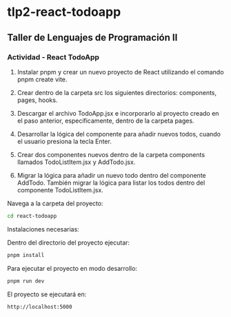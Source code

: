 # tlp2-react-todoapp

## Taller de Lenguajes de Programación II ##
### Actividad - React TodoApp ###

1. Instalar pnpm y crear un nuevo proyecto de React utilizando el comando pnpm create vite.
2. Crear dentro de la carpeta src los siguientes directorios: components, pages, hooks.

3. Descargar el archivo TodoApp.jsx e incorporarlo al proyecto creado en el paso anterior, específicamente, dentro de la carpeta pages.
4. Desarrollar la lógica del componente para añadir nuevos todos, cuando el usuario presiona la tecla Enter.
5. Crear dos componentes nuevos dentro de la carpeta components llamados TodoListItem.jsx y AddTodo.jsx.
6. Migrar la lógica para añadir un nuevo todo dentro del componente AddTodo. También migrar la lógica para listar los todos dentro del componente TodoListItem.jsx.


Navega a la carpeta del proyecto:

```bash
cd react-todoapp
```

Instalaciones necesarias:

Dentro del directorio del proyecto ejecutar:
```bash
pnpm install
```


Para ejecutar el proyecto en modo desarrollo:
```bash
pnpm run dev
```

El proyecto se ejecutará en:
```bash
http://localhost:5000